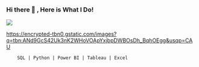   ### Hi there 👋 , Here is What I Do!
![](https://www.swissbusinessacademy.com/wp-content/uploads/2021/03/data-.jpg)

https://encrypted-tbn0.gstatic.com/images?q=tbn:ANd9GcS42Uk3nK2WHoVOApYxjbpDWBOsDh_BqhOEgg&usqp=CAU


        SQL | Python | Power BI | Tableau | Excel 


 



